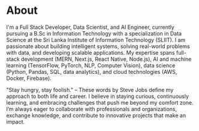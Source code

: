 # About

I'm a Full Stack Developer, Data Scientist, and AI Engineer, currently pursuing a B.Sc in Information Technology with a specialization in Data Science at the Sri Lanka Institute of Information Technology (SLIIT). I am passionate about building intelligent systems, solving real-world problems with data, and developing scalable applications. My expertise spans full-stack development (MERN, Next.js, React Native, Node.js), AI and machine learning (TensorFlow, PyTorch, NLP, Computer Vision), data science (Python, Pandas, SQL, data analytics), and cloud technologies (AWS, Docker, Firebase).

"Stay hungry, stay foolish." – These words by Steve Jobs define my approach to both life and career. I believe in staying curious, continuously learning, and embracing challenges that push me beyond my comfort zone. I’m always eager to collaborate with professionals and organizations, exchange knowledge, and contribute to innovative projects that make an impact.
